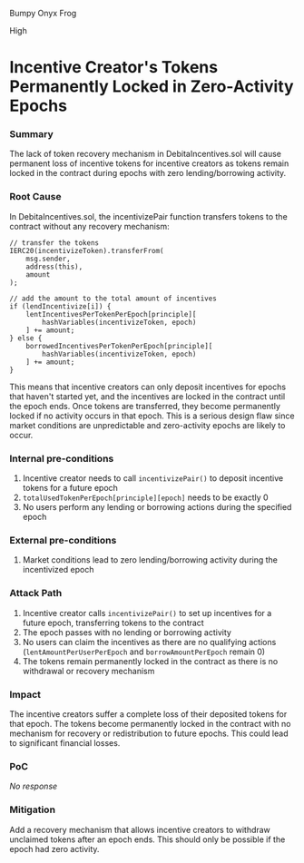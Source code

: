 Bumpy Onyx Frog

High

# Incentive Creator's Tokens Permanently Locked in Zero-Activity Epochs

### Summary

The lack of token recovery mechanism in DebitaIncentives.sol will cause permanent loss of incentive tokens for incentive creators as tokens remain locked in the contract during epochs with zero lending/borrowing activity.

### Root Cause

In DebitaIncentives.sol, the incentivizePair function transfers tokens to the contract without any recovery mechanism:

```solidity
// transfer the tokens
IERC20(incentivizeToken).transferFrom(
    msg.sender,
    address(this),
    amount
);

// add the amount to the total amount of incentives
if (lendIncentivize[i]) {
    lentIncentivesPerTokenPerEpoch[principle][
        hashVariables(incentivizeToken, epoch)
    ] += amount;
} else {
    borrowedIncentivesPerTokenPerEpoch[principle][
        hashVariables(incentivizeToken, epoch)
    ] += amount;
}
```

This means that incentive creators can only deposit incentives for epochs that haven't started yet, and the incentives are locked in the contract until the epoch ends. Once tokens are transferred, they become permanently locked if no activity occurs in that epoch. This is a serious design flaw since market conditions are unpredictable and zero-activity epochs are likely to occur.

### Internal pre-conditions

1. Incentive creator needs to call `incentivizePair()` to deposit incentive tokens for a future epoch
2. `totalUsedTokenPerEpoch[principle][epoch]` needs to be exactly 0
3. No users perform any lending or borrowing actions during the specified epoch


### External pre-conditions

1. Market conditions lead to zero lending/borrowing activity during the incentivized epoch

### Attack Path

1. Incentive creator calls `incentivizePair()` to set up incentives for a future epoch, transferring tokens to the contract
2. The epoch passes with no lending or borrowing activity
3. No users can claim the incentives as there are no qualifying actions (`lentAmountPerUserPerEpoch` and `borrowAmountPerEpoch` remain 0)
4. The tokens remain permanently locked in the contract as there is no withdrawal or recovery mechanism

### Impact

The incentive creators suffer a complete loss of their deposited tokens for that epoch. The tokens become permanently locked in the contract with no mechanism for recovery or redistribution to future epochs. This could lead to significant financial losses.

### PoC

_No response_

### Mitigation

 Add a recovery mechanism that allows incentive creators to withdraw unclaimed tokens after an epoch ends. This should only be possible if the epoch had zero activity.
